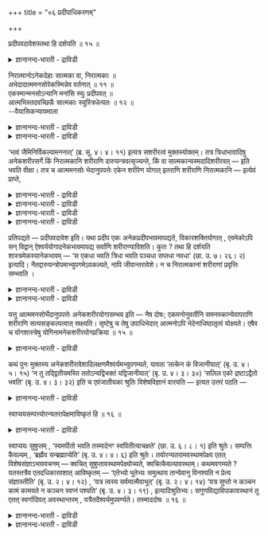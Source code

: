 +++
title = "०६ प्रदीपाधिकरणम्"

+++

प्रदीपवदावेशस्तथा हि दर्शयति ॥ १५ ॥  
<details><summary>ज्ञानानन्द-भारती - द्राविडी</summary>

प्रदीबवदावेसस्तदाहि तर्सयदि ॥ १५ ॥
</details>

निरात्मानोऽनेकदेहाः सात्मका वा, निरात्मकाः ॥  
अभेदादात्ममनसोरेकस्मिन्नेव वर्तनात् ॥ ११ ॥  
एकस्मान्मनसोऽन्यानि मनांसि स्युः प्रदीपवत् ॥  
आत्मभिस्तदवच्छिन्नैः सात्मकाः स्युस्त्रिधेत्यतः ॥ १२ ॥  
--वैयासिकन्यायमाला

<details><summary>ज्ञानानन्द-भारती - द्राविडी</summary>

पल तेहङ्गळ् आत्मावऱ्ऱवैगळा? अल्लदु आत्मावुडऩ् कूडिऩवैगळा? आत्मावुम्
मऩसुम् वेऱुबडाददिऩाल् ऒऩ्ऱिलेये इरुक्कुमादलाल् (मऱ्ऱवै) आत्मावऱ्ऱवै
ताऩ्।
</details>

<details><summary>ज्ञानानन्द-भारती - द्राविडी</summary>

ऒरु मऩसिलिरुन्दु मऱ्ऱ मऩस्कळ् तीबम् पोल् एऱ्पडलाम्। अन्द मऩस्कळिऩाल्
वरैयऱुक्कप्पट्ट आत्माक्कळैक् कॊण्डु आत्मा उळ्ळवैगळाग इरुक्क लाम्,
"मूऩ्ऱाग" ऎऩ्ऱिरुप्पदाल्।
</details>

‘भावं जैमिनिर्विकल्पामननात्’ (ब्र. सू. ४। ४। ११) इत्यत्र सशरीरत्वं
मुक्तस्योक्तम्। तत्र त्रिधाभावादिषु अनेकशरीरसर्गे किं निरात्मकानि
शरीराणि दारुयन्त्रवत्सृज्यन्ते, किं वा सात्मकान्यस्मदादिशरीरवत् — इति
भवति वीक्षा। तत्र च आत्ममनसोः भेदानुपपत्तेः एकेन शरीरेण योगात् इतराणि
शरीराणि निरात्मकानि — इत्येवं प्राप्ते,

<details><summary>ज्ञानानन्द-भारती - द्राविडी</summary>

(पिरह्मलोगत्तिल् सरीरमुण्डु ऎऩ्ऱबक्षत्तिल् उबासगऩ् पल सरीरङ्गळै
सङ्गल्बत्ताल् सिरुष्टिक् कुम्बॊऴुदु अन्द सरीरङ्गळ् आत्मावुडऩ् कूडिऩवैया
इल्लैया ऎऩ्ऱु सन्देहम्। आत्मा मऩदुडऩेये सेर्न्दिरुक्कुमाऩदाल् इवऩुक्कु
मऩम् ऒऩ्ऱाऩदाल् मऩम् इरुक्कुम् सरीरत्तिल्दाऩ् आत्मा इरुक्कुम्।
मऱ्ऱसरीरङ्गळिल् आत्मा इरुक्कादु ऎऩ्ऱु पूर्वबक्षम्।
</details>

<details><summary>ज्ञानानन्द-भारती - द्राविडी</summary>

ऒरु तीबत्तिलिरुन्दु पल तीबङ्गळै एऱ्ऱुम् पॊऴुदु ऒऩ्ऱु पल तीबङ्गळाग
आवदुबोल ऒरुमऩदु पल सरीरङ्गळिल् नुऴैन्दु पलवाग आवदाल् अन्द मऩदुडऩ्
आत्मावुम् सेर्न्दु ऎल्ला सरीरङ्गळुम् आत्मावुडऩ् कूडिऩवैगळ्दाऩ् ऎऩ्ऱु
सित्तान्दम्।)
</details>

<details><summary>ज्ञानानन्द-भारती - द्राविडी</summary>

"उण्डॆऩ्ऱु जैमिऩि, विगल्बम् सॊल्लप्पडु वदाल्” (सूत्रम् IV ४-११)
ऎऩ्ऱविडत्तिल् मुक्तऩुक्कु सरीरमुडैय तऩ्मै सॊल्लप्पट्टदु। अङ्गे मूऩ्ऱु
विदमाग आगिऱदु मुदलाऩवैगळिल् पल सरीरङ्गळ् स्रुष्टियावदिल्, मरत्तिऩाल्
सॆय्यप्पडुम् यन्दिरङ्गळ् पोल, आत्मावल्लाद सरीरङ्गळ्
स्रुष्टिक्कप्पडुगिऩ्ऱ ऩवा? अल्लदु नम् पोऩ्ऱवर्गळुडैय सरीरङ्गळैप् पोलवे,
आत्मावुडऩ् कूडिऩ सरीरङ्गळ् स्रुष्टिक्कप् पडुगिऩ्ऱऩवा? ऎऩ्ऱु आलोसऩै
एऱ्पडुगिऱदु।
</details>

<details><summary>ज्ञानानन्द-भारती - द्राविडी</summary>

पूर्वबक्षम्: अङ्गु, आत्मावैयुम् मऩसैयुम् वेऱुबडुत्तुवदु
उसिदमागादागैयाल्, ऒरु सरीरत्तुडऩ् सम्बन्दमिरुप्पदिऩाल्, मऱ्ऱसरीरङ्गळ्,
आत्मावऱ्ऱदु ऎऩ्ऱु।
</details>

प्रतिपद्यते — प्रदीपवदावेश इति। यथा प्रदीप एकः अनेकप्रदीपभावमापद्यते,
विकारशक्तियोगात् , एवमेकोऽपि सन् विद्वान् ऐश्वर्ययोगादनेकभावमापद्य
सर्वाणि शरीराण्याविशति। कुतः ? तथा हि दर्शयति शास्त्रमेकस्यानेकभावम् —
‘स एकधा भवति त्रिधा भवति पञ्चधा सप्तधा नवधा’ (छा. उ. ७। २६। २)
इत्यादि। नैतद्दारुयन्त्रोपमाभ्युपगमेऽवकल्पते, नापि जीवान्तरावेशे। न च
निरात्मकानां शरीराणां प्रवृत्तिः सम्भवति ।

<details><summary>ज्ञानानन्द-भारती - द्राविडी</summary>

सित्तान्दम्: इव्विदम् वरुम्बोदु तुवक्कप् पडुगिऱदु, "तीबम्बोल पिरवेसम्"
ऎऩ्ऱु। ऎप्पडि ऒरेदीबम्, माऱुदलडैयुम् सक्तियिऩ् सेर्क्कैयिऩाल्, पल
तीबङ्गळायिरुक्कुम् तऩ्मैयै अडैगिऱदो इव्विदमे ऒरुवऩागवेयिरुक्कुम्
वित्वाऩ् ऐसुवर्यत् तिऩ् सेर्क्कैयिऩाल् अनेगरायिरुक्कुम् तऩ्मैयै अडैन्दु
ऎल्ला सरीरङ्गळिलुम् पुगुन्दुगॊळ्गिऱाऩ्। एऩ्? अप्पडियल्लवा सास्तिरम्
ऒरुवऩायिरुप्पवऩुक्कु पलवायिरुक्कुम् तऩ्मैयैक् काट्टुगिऱदु? 'अवऩ् ऒरुवऩाग
इरुक्किऱाऩ्, मूऩ्ऱाग आगिऱाऩ्, ऐन्दाग,एऴाग, ऒऩ्बदाग" (सान् VII२६-२)
ऎऩ्बदु मुदलियदु।
</details>

<details><summary>ज्ञानानन्द-भारती - द्राविडी</summary>

मरयन्दिरत्तै तिरुष्टान्दमाग ऎडुत्तुक् कॊण् डाल् इदु सरियागादु; वेऱु
जीवऩ् पुगुन्दुगॊळ्गिऱा ऩॆऩ्ऱालुम् पॊरुन्दादु। आत्मावऱ्ऱ सरीरङ्गळुक्कु
प्रविरुत्ति ऎऩ्बदुम् सम्बविक्कादु।
</details>

यत्तु आत्ममनसोर्भेदानुपपत्तेः अनेकशरीरयोगासम्भव इति — नैष दोषः;
एकमनोनुवर्तीनि समनस्कान्येवापराणि शरीराणि सत्यसङ्कल्पत्वात् स्रक्ष्यति।
सृष्टेषु च तेषु उपाधिभेदात् आत्मनोऽपि भेदेनाधिष्ठातृत्वं योक्ष्यते।
एषैव च योगशास्त्रेषु योगिनामनेकशरीरयोगप्रक्रिया ॥ १५ ॥

<details><summary>ज्ञानानन्द-भारती - द्राविडी</summary>

आत्मा मऩस् इरण्डिऱ्कुम् पिरिवु उसिदमिल्लाद तिऩाल्, पल सरीरङ्गळुडऩ्
सेरुवदु सम्बविक्कादु ऎऩ्ऱु ऎदु सॊल्लप्पट्टदो अदु तोषमल्ल। ऒरु मऩसै
अऩुसरिक्कक्कूडिय मऩस्कळुडऩ् कूडिऩ मऱ्ऱ सरीरङ् गळै सत्य
सङ्गल्बत्तऩ्मैयिऩाल् स्रुष्टिप्पाऩ्। स्रुष्टिक्कप्पट्ट अवैगळिल्
उबादिगळुक्कु वेऱ्ऱु मैयिरुप्पदिऩाल् आत्माविऱ्कुम् वेऱ्ऱुमैयुडऩ् अदिष्
टादावाग (यजमाऩऩाग) इरुक्कुम् तऩ्मै सेर्क्कप्पडुम्। इदुदाऩ्
योगसास्तिरङ्गळिल् योगिगळुक्कु पल सरीरङ्गळिऩ् सोक्कैयुळ्ळदॆऩ्ऱु
सॊल्लप्पडुवदु।
</details>

कथं पुनः मुक्तस्य अनेकशरीरावेशादिलक्षणमैश्वर्यमभ्युपगम्यते, यावता
‘तत्केन कं विजानीयात्’ (बृ. उ. ४। ५। १५) ‘न तु तद्द्वितीयमस्ति
ततोऽन्यद्विभक्तं यद्विजानीयात्’ (बृ. उ. ४। ३। ३०) ‘सलिल एको
द्रष्टाऽद्वैतो भवति’ (बृ. उ. ४। ३। ३२) इति च एवंजातीयका श्रुतिः
विशेषविज्ञानं वारयति — इत्यत उत्तरं पठति —

<details><summary>ज्ञानानन्द-भारती - द्राविडी</summary>

“अप्पॊऴुदु ऎदिऩाल् ऎदै अऱिवाऩ्" (पिरुहत् IV ५-१५), “अदैविड वेऱाय्
पिरिन्ददाग ऎदै अऱियलामो अव्विद इरण्डावदु वस्तुवो किडैयादु” (पिरुहत् IV
३-३०), "जलत्तिल् पार्क्किऱवऩ् ऒरुवऩ्, इरण्डावदु किडैयादु" (पिरुहत् IV
३-३२), ऎऩ्ऱुम् इदु पोलुळ्ळ सुरुदि विसेषमायुळ्ळ अऱिवै मऱुक्कुम्बोदु,
मुक्तऩुक्कु अनेग सरीरङ्गळिल् पुगुन्दु कॊळ्वदु मुदलिय लक्षणमुळ्ळ
ऐसुवरियम् ऎप्पडि ऒप्पुक्कॊळ्ळप्पडुगिऱदु? ऎऩ्ऱाल् पदिल् सॊल्गिऱार्।
</details>

स्वाप्ययसम्पत्त्योरन्यतरापेक्षमाविष्कृतं हि ॥ १६ ॥  
<details><summary>ज्ञानानन्द-भारती - द्राविडी</summary>

स्वाप्ययसम्बत्त्योरन्सदरा पोक्षमाविष्क्रुदम् हि ॥ १६ ॥
</details>

स्वाप्ययः सुषुप्तम् , ‘स्वमपीतो भवति तस्मादेनꣳ स्वपितीत्याचक्षते’ (छा.
उ. ६। ८। १) इति श्रुतेः। सम्पत्तिः कैवल्यम् , ‘ब्रह्मैव
सन्ब्रह्माप्येति’ (बृ. उ. ४। ४। ६) इति श्रुतेः।
तयोरन्यतरामवस्थामपेक्ष्य एतत् विशेषसंज्ञाऽभाववचनम् — क्वचित्
सुषुप्तावस्थामपेक्ष्योच्यते, क्वचित्कैवल्यावस्थाम्। कथमवगम्यते ?
यतस्तत्रैव एतदधिकारवशात् आविष्कृतम् — ‘एतेभ्यो भूतेभ्यः समुत्थाय
तान्येवानु विनश्यति न प्रेत्य संज्ञास्तीति’ (बृ. उ. २। ४। १२) , ‘यत्र
त्वस्य सर्वमात्मैवाभूत्’ (बृ. उ. २। ४। १४) ‘यत्र सुप्तो न कञ्चन कामं
कामयते न कञ्चन स्वप्नं पश्यति’ (बृ. उ. ४। ३। १९) , इत्यादिश्रुतिभ्यः।
सगुणविद्याविपाकावस्थानं तु एतत् स्वर्गादिवत् अवस्थान्तरम् ,
यत्रैतदैश्वर्यमुपवर्ण्यते। तस्माददोषः ॥ १६ ॥

<details><summary>ज्ञानानन्द-भारती - द्राविडी</summary>

स्वाप्ययम् ऎऩ्बदु नल्ल तूक्कम्, 'तऩ्ऩै अडैन्दवऩागिऱाऩ्। आगैयाल् इवऩै
स्वबिदि (तूङ्गुगिऱाऩ्) ऎऩ्ऱु सॊल्गिऱार्गळ्' (सान्। VI ८ - १)
ऎऩ्ऱसुरुदियिरुप्पदाल्। सम्बत्ति ऎऩ्बदु कैवल्यम् (मोक्षम्) "पिरह्ममागवे
इरुक्किऱवऩ् पिरह्मत्तै यडैगिऱाऩ्" (पिरुहत्। IV ४ - ६) ऎऩ्ऱसुरुदियाल्।
अव्विरण्डिऱ्कुळ् एदेऩुमॊऩ्ऱैअबेक्षक्षित्तुत्ताऩ् विसेष अऱिवु इल्लै ऎऩ्ऱु
सॊऩ्ऩदु। सिल विडङ्गळिल् नल्ल तूक्क निलैयै अबेक्षित्तुच् चॊल्लप्पडुगिऱदु।
सिलविडङ्गळिल् कैवल्य निलैयै अबेक्षित्तु। ऎप्पडि तॆरिगिऱदु ऎऩ्ऱाल्,
अङ्गेये पिरगरण वसत्तिऩाल् इदु तॆळिवुबडुत्तप्पडुगिऱदु। 'इन्द
पूदङ्गळिलिरुन्दु मेल् किळम्बि अवैगळैये अऩुसरित्तु नसित्तुविडुगिऱदु।
पुऱप्पट्ट पिऱगु (विसेष) अऱिवु इल्लै ऎऩ्ऱु” (पिरुहत्। II ४ १२) “ऎङ्गे
इवऩुक्कु ऎल्लाम् आत्मावागवे एऱ्पडुगिऱ तो" (IV ५ - १५) 'ऎङ्गे
तूङ्गुगिऱवऩ् ऎव्विद कामत् तैयुम् विरुम्बुवदिल्लैयो, ऎव्विद
स्वप्ऩत्तैयुम् काणुवदिल्लैयो" (पिरुहत्। IV ३-१९; माण्डूक्य V) इदु मुदलिय
सुरुदिगळिलिरुन्दु
</details>

<details><summary>ज्ञानानन्द-भारती - द्राविडी</summary>

ऎङ्गे इन्द ऐसुवर्यम् वर्णिक्कप् पडुगिऱदो अदुवो इन्द सगुण
पिरुह्मवित्यैयिऩ् पलऩागिय स्ताऩम्, स्वर्क्कम् मुदलियदैप्पोल वेऱु निलै।
आगैयाल् तोषमिल्लै।
</details>

